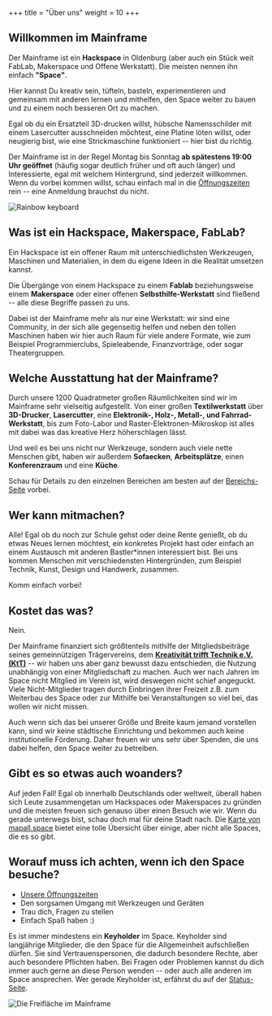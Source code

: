 +++
title = "Über uns"
weight = 10
+++

## Willkommen im Mainframe

Der Mainframe ist ein **Hackspace** in Oldenburg (aber auch ein Stück weit FabLab, Makerspace und Offene Werkstatt). Die meisten nennen ihn einfach **"Space"**.

Hier kannst Du kreativ sein, tüfteln, basteln, experimentieren und
gemeinsam mit anderen lernen und mithelfen, den Space weiter zu bauen und zu einem noch besseren Ort zu machen.

Egal ob du ein Ersatzteil 3D-drucken willst, hübsche Namensschilder mit einem
Lasercutter ausschneiden möchtest, eine Platine löten willst, oder
neugierig bist, wie eine Strickmaschine funktioniert -- hier bist du richtig.

Der Mainframe ist in der Regel Montag bis Sonntag **ab spätestens 19:00 Uhr geöffnet** (häufig sogar deutlich früher und oft auch länger) und Interessierte, egal mit welchem Hintergrund, sind jederzeit
willkommen. Wenn du vorbei kommen willst, schau einfach mal in die
[Öffnungszeiten](@/about/opening_times.md) rein -- eine Anmeldung brauchst du nicht.

![Rainbow keyboard](../../media/img/keyboard.png)

## Was ist ein Hackspace, Makerspace, FabLab?

Ein Hackspace ist ein offener Raum mit unterschiedlichsten Werkzeugen,
Maschinen und Materialien, in dem du eigene Ideen in die Realität umsetzen
kannst.

Die Übergänge von einem Hackspace zu einem **Fablab** beziehungsweise einem
**Makerspace** oder einer offenen **Selbsthilfe-Werkstatt** sind fließend --
alle diese Begriffe passen zu uns.

Dabei ist der Mainframe mehr als nur eine Werkstatt: wir sind eine Community, in
der sich alle gegenseitig helfen und neben den tollen Maschinen haben wir hier
auch Raum für viele andere Formate, wie zum Beispiel Programmierclubs,
Spieleabende, Finanzvorträge, oder sogar Theatergruppen.

## Welche Ausstattung hat der Mainframe?

Durch unsere 1200 Quadratmeter großen Räumlichkeiten sind wir im Mainframe sehr
vielseitig aufgestellt. Von einer großen **Textilwerkstatt** über
**3D-Drucker**, **Lasercutter**, eine **Elektronik-, Holz-, Metall-, und Fahrrad-Werkstatt**,
bis zum Foto-Labor und Raster-Elektronen-Mikroskop ist alles
mit dabei was das kreative Herz höherschlagen lässt.

Und weil es bei uns nicht nur Werkzeuge, sondern auch viele nette Menschen gibt,
haben wir außerdem **Sofaecken**, **Arbeitsplätze**, einen **Konferenzraum** und
eine **Küche**.

Schau für Details zu den einzelnen Bereichen am besten auf der
[Bereichs-Seite](@/spacewalk/overview.md) vorbei.

## Wer kann mitmachen?

Alle! Egal ob du noch zur Schule gehst oder deine Rente genießt, ob du etwas
Neues lernen möchtest, ein konkretes Projekt hast oder einfach an einem
Austausch mit anderen Bastler*innen interessiert bist. Bei uns kommen Menschen
mit verschiedensten Hintergründen, zum Beispiel Technik, Kunst, Design und
Handwerk, zusammen.

Komm einfach vorbei!

## Kostet das was?

Nein.

Der Mainframe finanziert sich größtenteils mithilfe der Mitgliedsbeiträge seines gemeinnützigen
Trägervereins, dem [**Kreativität trifft Technik e.V. (KtT)**](@/about/verein.md) --
wir haben uns aber ganz bewusst dazu entschieden, die Nutzung unabhängig von einer Mitgliedschaft zu machen. Auch wer nach Jahren im Space nicht Mitglied im Verein ist, wird deswegen nicht schief angeguckt. Viele Nicht-Mitglieder tragen durch Einbringen ihrer Freizeit z.B. zum Weiterbau des Space oder zur Mithilfe bei Veranstaltungen so viel bei, das wollen wir nicht missen.

Auch wenn sich das bei unserer Größe und Breite kaum jemand vorstellen kann, sind wir keine städtische Einrichtung und bekommen auch keine institutionelle Förderung. Daher freuen wir uns sehr über Spenden, die uns dabei helfen, den Space weiter zu betreiben. 

## Gibt es so etwas auch woanders?

Auf jeden Fall! Egal ob innerhalb Deutschlands oder weltweit, überall haben sich
Leute zusammengetan um Hackspaces oder Makerspaces zu gründen und die meisten
freuen sich genauso über einen Besuch wie wir. Wenn du gerade unterwegs bist,
schau doch mal für deine Stadt nach. Die
[Karte von mapall.space](https://mapall.space/index.php?menu=home)
bietet eine tolle Übersicht über einige, aber nicht alle Spaces, die es so gibt.

## Worauf muss ich achten, wenn ich den Space besuche?

<!-- TODO: Add DO's & DON'Ts -->

* [Unsere Öffnungszeiten](@/about/opening_times.md)
* Den sorgsamen Umgang mit Werkzeugen und Geräten
* Trau dich, Fragen zu stellen
* Einfach Spaß haben :)

Es ist immer mindestens ein **Keyholder** im Space. Keyholder sind langjährige
Mitglieder, die den Space für die Allgemeinheit aufschließen dürfen. Sie sind
Vertrauenspersonen, die dadurch besondere Rechte, aber auch besondere Pflichten
haben.  Bei Fragen oder Problemen kannst du dich immer auch gerne an diese
Person wenden -- oder auch alle anderen im Space ansprechen. Wer gerade
Keyholder ist, erfährst du auf der [Status-Seite](https://status.mainframe.io).

![Die Freifläche im Mainframe](../../media/img/freiflaeche.jpg)
